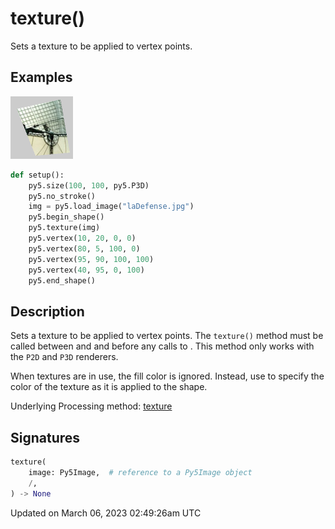 # texture()

Sets a texture to be applied to vertex points.

## Examples

<div class="example-table">

<div class="example-row"><div class="example-cell-image">

![example picture for texture()](/images/reference/Sketch_texture_0.png)

</div><div class="example-cell-code">

```python
def setup():
    py5.size(100, 100, py5.P3D)
    py5.no_stroke()
    img = py5.load_image("laDefense.jpg")
    py5.begin_shape()
    py5.texture(img)
    py5.vertex(10, 20, 0, 0)
    py5.vertex(80, 5, 100, 0)
    py5.vertex(95, 90, 100, 100)
    py5.vertex(40, 95, 0, 100)
    py5.end_shape()
```

</div></div>

</div>

## Description

Sets a texture to be applied to vertex points. The `texture()` method must be called between [](sketch_begin_shape) and [](sketch_end_shape) and before any calls to [](sketch_vertex). This method only works with the `P2D` and `P3D` renderers.

When textures are in use, the fill color is ignored. Instead, use [](sketch_tint) to specify the color of the texture as it is applied to the shape.

Underlying Processing method: [texture](https://processing.org/reference/texture_.html)

## Signatures

```python
texture(
    image: Py5Image,  # reference to a Py5Image object
    /,
) -> None
```

Updated on March 06, 2023 02:49:26am UTC

